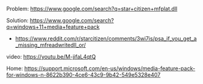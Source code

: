 Problem:
https://www.google.com/search?q=star+citizen+mfplat.dll

Solution:
https://www.google.com/search?q=windows+11+media+feature+pack
- https://www.reddit.com/r/starcitizen/comments/3wi7is/psa_if_you_get_a_missing_mfreadwritedll_or/

video: https://youtu.be/M-jifaL4qtQ

Home: https://support.microsoft.com/en-us/windows/media-feature-pack-for-windows-n-8622b390-4ce6-43c9-9b42-549e5328e407
